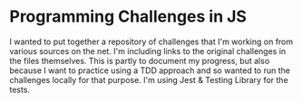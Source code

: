 # Programming Challenges in JS

I wanted to put together a repository of challenges that I'm working on from various sources on the net. I'm including links to the original challenges in the files themselves. This is partly to document my progress, but also because I want to practice using a TDD approach and so wanted to run the challenges locally for that purpose. I'm using Jest & Testing Library for the tests.